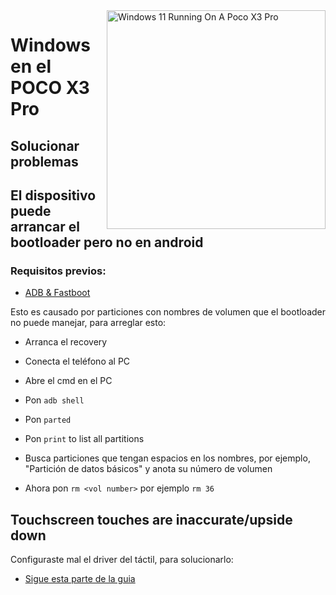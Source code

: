 <img align="right" src="https://github.com/wormstest/src_vayu_windows/blob/main/2Poco X3 Pro Windows.png" width="350" alt="Windows 11 Running On A Poco X3 Pro">


# Windows en el POCO X3 Pro

## Solucionar problemas


## El dispositivo puede arrancar el bootloader pero no en android

### Requisitos previos:

- [ADB & Fastboot](https://developer.android.com/studio/releases/platform-tools)

Esto es causado por particiones con nombres de volumen que el bootloader no puede manejar, para arreglar esto:

- Arranca el recovery

- Conecta el teléfono al PC

- Abre el cmd en el PC

- Pon ```adb shell```

- Pon ```parted```

- Pon ```print``` to list all partitions

- Busca particiones que tengan espacios en los nombres, por ejemplo, "Partición de datos básicos" y anota su número de volumen

- Ahora pon ```rm <vol number>``` por ejemplo ```rm 36```



## Touchscreen touches are inaccurate/upside down

Configuraste mal el driver del táctil, para solucionarlo:

- [Sigue esta parte de la guia](https://github.com/woa-vayu/Port-Windows-11-Poco-X3-pro/blob/main/guide/Español/2-instalacion-es.md#Comprueba-que-tipo-de-panel-tienes)
